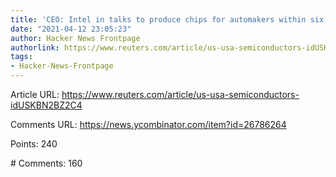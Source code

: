 ```yaml
---
title: 'CEO: Intel in talks to produce chips for automakers within six to nine months'
date: "2021-04-12 23:05:23"
author: Hacker News Frontpage
authorlink: https://www.reuters.com/article/us-usa-semiconductors-idUSKBN2BZ2C4
tags:
- Hacker-News-Frontpage
---
```


<p>Article URL: <a href="https://www.reuters.com/article/us-usa-semiconductors-idUSKBN2BZ2C4">https://www.reuters.com/article/us-usa-semiconductors-idUSKBN2BZ2C4</a></p>
<p>Comments URL: <a href="https://news.ycombinator.com/item?id=26786264">https://news.ycombinator.com/item?id=26786264</a></p>
<p>Points: 240</p>
<p># Comments: 160</p>
